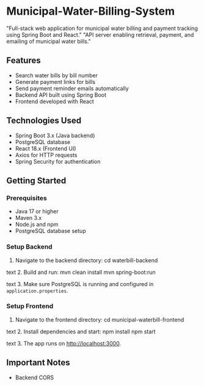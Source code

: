 # Municipal-Water-Billing-System
"Full-stack web application for municipal water billing and payment tracking using Spring Boot and React." "API server enabling retrieval, payment, and emailing of municipal water bills."
## Features

- Search water bills by bill number
- Generate payment links for bills
- Send payment reminder emails automatically
- Backend API built using Spring Boot
- Frontend developed with React

## Technologies Used

- Spring Boot 3.x (Java backend)
- PostgreSQL database
- React 18.x (Frontend UI)
- Axios for HTTP requests
- Spring Security for authentication

## Getting Started

### Prerequisites

- Java 17 or higher
- Maven 3.x
- Node.js and npm
- PostgreSQL database setup

### Setup Backend

1. Navigate to the backend directory:
cd waterbill-backend

text
2. Build and run:
mvn clean install
mvn spring-boot:run

text
3. Make sure PostgreSQL is running and configured in `application.properties`.

### Setup Frontend

1. Navigate to the frontend directory:
cd municipal-waterbill-frontend

text
2. Install dependencies and start:
npm install
npm start

text
3. The app runs on [http://localhost:3000](http://localhost:3000).

## Important Notes

- Backend CORS
